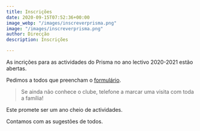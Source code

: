 ```yaml
---
title: Inscrições
date: 2020-09-15T07:52:36+00:00
image_webp: "/images/inscreverprisma.png"
image: "/images/inscreverprisma.png"
author: Direcção
description: Inscrições

---
```

As incrições para as actividades do Prisma no ano lectivo 2020-2021 estão abertas.

Pedimos a todos que preencham o [formulário](https://forms.gle/7iMyfhwL4BzHTtD9A "Formulário de Inscrição").

> Se ainda não conhece o clube, telefone a marcar uma visita com toda a família!

Este promete ser um ano cheio de actividades.

Contamos com as sugestões de todos.